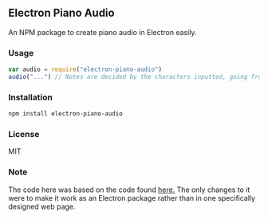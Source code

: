 ## Electron Piano Audio

An NPM package to create piano audio in Electron easily.

### Usage

```JavaScript
var audio = require("electron-piano-audio")
audio("...") // Notes are decided by the characters inputted, going from the keyboard positions (1 is lowest, M is highest). All notes are alphanumerical.
```

### Installation

```sh
npm install electron-piano-audio
```

### License

MIT

### Note

The code here was based on the code found <a href="https://github.com/otanim/virtual-piano">here.</a>
The only changes to it were to make it work as an Electron package rather than in one specifically designed web page.
